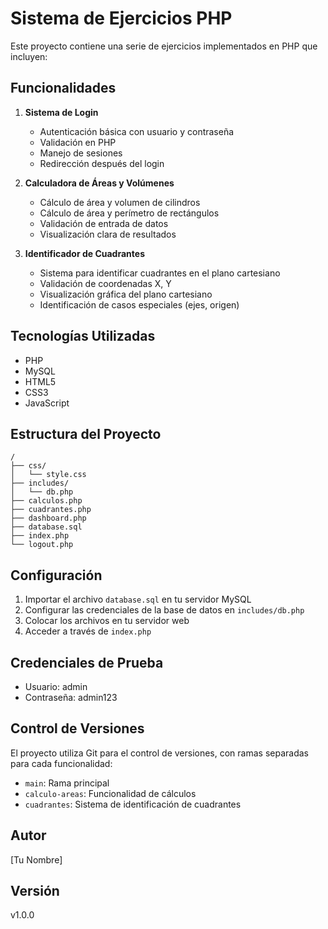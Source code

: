 # Sistema de Ejercicios PHP

Este proyecto contiene una serie de ejercicios implementados en PHP que incluyen:

## Funcionalidades

1. **Sistema de Login**
   - Autenticación básica con usuario y contraseña
   - Validación en PHP
   - Manejo de sesiones
   - Redirección después del login

2. **Calculadora de Áreas y Volúmenes**
   - Cálculo de área y volumen de cilindros
   - Cálculo de área y perímetro de rectángulos
   - Validación de entrada de datos
   - Visualización clara de resultados

3. **Identificador de Cuadrantes**
   - Sistema para identificar cuadrantes en el plano cartesiano
   - Validación de coordenadas X, Y
   - Visualización gráfica del plano cartesiano
   - Identificación de casos especiales (ejes, origen)

## Tecnologías Utilizadas
- PHP
- MySQL
- HTML5
- CSS3
- JavaScript

## Estructura del Proyecto
```
/
├── css/
│   └── style.css
├── includes/
│   └── db.php
├── calculos.php
├── cuadrantes.php
├── dashboard.php
├── database.sql
├── index.php
└── logout.php
```

## Configuración
1. Importar el archivo `database.sql` en tu servidor MySQL
2. Configurar las credenciales de la base de datos en `includes/db.php`
3. Colocar los archivos en tu servidor web
4. Acceder a través de `index.php`

## Credenciales de Prueba
- Usuario: admin
- Contraseña: admin123

## Control de Versiones
El proyecto utiliza Git para el control de versiones, con ramas separadas para cada funcionalidad:
- `main`: Rama principal
- `calculo-areas`: Funcionalidad de cálculos
- `cuadrantes`: Sistema de identificación de cuadrantes

## Autor
[Tu Nombre]

## Versión
v1.0.0